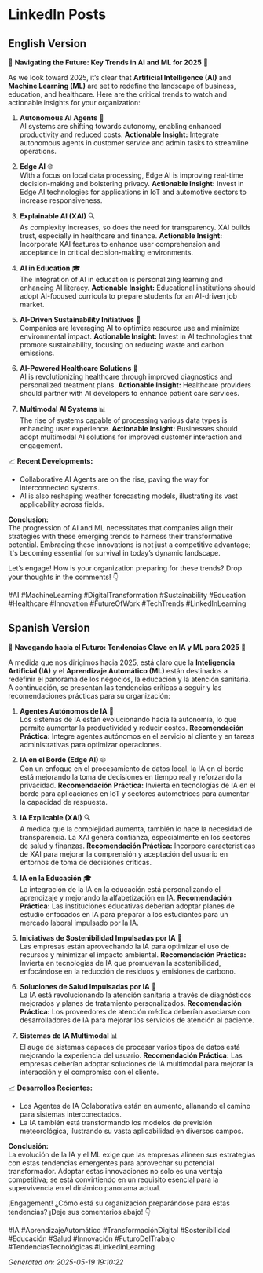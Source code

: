 # LinkedIn Posts

## English Version
🌟 **Navigating the Future: Key Trends in AI and ML for 2025** 🌟

As we look toward 2025, it’s clear that **Artificial Intelligence (AI)** and **Machine Learning (ML)** are set to redefine the landscape of business, education, and healthcare. Here are the critical trends to watch and actionable insights for your organization:

1. **Autonomous AI Agents** 🤖  
   AI systems are shifting towards autonomy, enabling enhanced productivity and reduced costs. **Actionable Insight:** Integrate autonomous agents in customer service and admin tasks to streamline operations.

2. **Edge AI** 🌐  
   With a focus on local data processing, Edge AI is improving real-time decision-making and bolstering privacy. **Actionable Insight:** Invest in Edge AI technologies for applications in IoT and automotive sectors to increase responsiveness.

3. **Explainable AI (XAI)** 🔍  
   As complexity increases, so does the need for transparency. XAI builds trust, especially in healthcare and finance. **Actionable Insight:** Incorporate XAI features to enhance user comprehension and acceptance in critical decision-making environments.

4. **AI in Education** 🎓  
   The integration of AI in education is personalizing learning and enhancing AI literacy. **Actionable Insight:** Educational institutions should adopt AI-focused curricula to prepare students for an AI-driven job market.

5. **AI-Driven Sustainability Initiatives** 🌱  
   Companies are leveraging AI to optimize resource use and minimize environmental impact. **Actionable Insight:** Invest in AI technologies that promote sustainability, focusing on reducing waste and carbon emissions.

6. **AI-Powered Healthcare Solutions** 🏥  
   AI is revolutionizing healthcare through improved diagnostics and personalized treatment plans. **Actionable Insight:** Healthcare providers should partner with AI developers to enhance patient care services.

7. **Multimodal AI Systems** 📊  
   The rise of systems capable of processing various data types is enhancing user experience. **Actionable Insight:** Businesses should adopt multimodal AI solutions for improved customer interaction and engagement.

📈 **Recent Developments:**  
- Collaborative AI Agents are on the rise, paving the way for interconnected systems.
- AI is also reshaping weather forecasting models, illustrating its vast applicability across fields.

**Conclusion:**  
The progression of AI and ML necessitates that companies align their strategies with these emerging trends to harness their transformative potential. Embracing these innovations is not just a competitive advantage; it's becoming essential for survival in today’s dynamic landscape.

Let’s engage! How is your organization preparing for these trends? Drop your thoughts in the comments! 👇

#AI #MachineLearning #DigitalTransformation #Sustainability #Education #Healthcare #Innovation #FutureOfWork #TechTrends #LinkedInLearning

## Spanish Version
🌟 **Navegando hacia el Futuro: Tendencias Clave en IA y ML para 2025** 🌟

A medida que nos dirigimos hacia 2025, está claro que la **Inteligencia Artificial (IA)** y el **Aprendizaje Automático (ML)** están destinados a redefinir el panorama de los negocios, la educación y la atención sanitaria. A continuación, se presentan las tendencias críticas a seguir y las recomendaciones prácticas para su organización:

1. **Agentes Autónomos de IA** 🤖  
   Los sistemas de IA están evolucionando hacia la autonomía, lo que permite aumentar la productividad y reducir costos. **Recomendación Práctica:** Integre agentes autónomos en el servicio al cliente y en tareas administrativas para optimizar operaciones.

2. **IA en el Borde (Edge AI)** 🌐  
   Con un enfoque en el procesamiento de datos local, la IA en el borde está mejorando la toma de decisiones en tiempo real y reforzando la privacidad. **Recomendación Práctica:** Invierta en tecnologías de IA en el borde para aplicaciones en IoT y sectores automotrices para aumentar la capacidad de respuesta.

3. **IA Explicable (XAI)** 🔍  
   A medida que la complejidad aumenta, también lo hace la necesidad de transparencia. La XAI genera confianza, especialmente en los sectores de salud y finanzas. **Recomendación Práctica:** Incorpore características de XAI para mejorar la comprensión y aceptación del usuario en entornos de toma de decisiones críticas.

4. **IA en la Educación** 🎓  
   La integración de la IA en la educación está personalizando el aprendizaje y mejorando la alfabetización en IA. **Recomendación Práctica:** Las instituciones educativas deberían adoptar planes de estudio enfocados en IA para preparar a los estudiantes para un mercado laboral impulsado por la IA.

5. **Iniciativas de Sostenibilidad Impulsadas por IA** 🌱  
   Las empresas están aprovechando la IA para optimizar el uso de recursos y minimizar el impacto ambiental. **Recomendación Práctica:** Invierta en tecnologías de IA que promuevan la sostenibilidad, enfocándose en la reducción de residuos y emisiones de carbono.

6. **Soluciones de Salud Impulsadas por IA** 🏥  
   La IA está revolucionando la atención sanitaria a través de diagnósticos mejorados y planes de tratamiento personalizados. **Recomendación Práctica:** Los proveedores de atención médica deberían asociarse con desarrolladores de IA para mejorar los servicios de atención al paciente.

7. **Sistemas de IA Multimodal** 📊  
   El auge de sistemas capaces de procesar varios tipos de datos está mejorando la experiencia del usuario. **Recomendación Práctica:** Las empresas deberían adoptar soluciones de IA multimodal para mejorar la interacción y el compromiso con el cliente.

📈 **Desarrollos Recientes:**  
- Los Agentes de IA Colaborativa están en aumento, allanando el camino para sistemas interconectados.
- La IA también está transformando los modelos de previsión meteorológica, ilustrando su vasta aplicabilidad en diversos campos.

**Conclusión:**  
La evolución de la IA y el ML exige que las empresas alineen sus estrategias con estas tendencias emergentes para aprovechar su potencial transformador. Adoptar estas innovaciones no solo es una ventaja competitiva; se está convirtiendo en un requisito esencial para la supervivencia en el dinámico panorama actual.

¡Engagement! ¿Cómo está su organización preparándose para estas tendencias? ¡Deje sus comentarios abajo! 👇

#IA #AprendizajeAutomático #TransformaciónDigital #Sostenibilidad #Educación #Salud #Innovación #FuturoDelTrabajo #TendenciasTecnológicas #LinkedInLearning

*Generated on: 2025-05-19 19:10:22*
